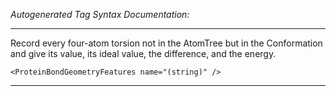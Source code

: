 _Autogenerated Tag Syntax Documentation:_

---
Record every four-atom torsion not in the AtomTree but in the Conformation and give its value, its ideal value, the difference, and the energy.

```
<ProteinBondGeometryFeatures name="(string)" />
```



---

